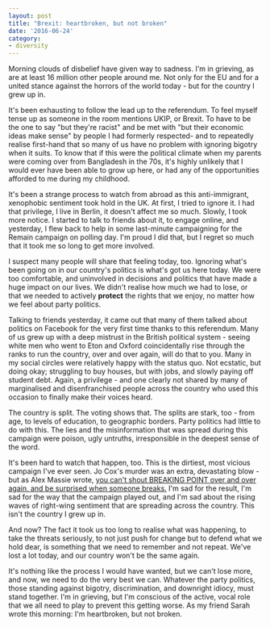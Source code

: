 ```yaml
---
layout: post
title: "Brexit: heartbroken, but not broken"
date: '2016-06-24'
category:
- diversity
---
```


Morning clouds of disbelief have given way to sadness. I'm in grieving, as are at least 16 million other people around me. Not only for the EU and for a united stance against the horrors of the world today - but for the country I grew up in.

<!--more-->

It's been exhausting to follow the lead up to the referendum. To feel myself tense up as someone in the room mentions UKIP, or Brexit. To have to be the one to say "but they're racist" and be met with "but their economic ideas make sense" by people I had formerly respected- and to repeatedly realise first-hand that so many of us have no problem with ignoring bigotry when it suits. To know that if this were the political climate when my parents were coming over from Bangladesh in the 70s, it's highly unlikely that I would ever have been able to grow up here, or had any of the opportunities afforded to me during my childhood.

It's been a strange process to watch from abroad as this anti-immigrant, xenophobic sentiment took hold in the UK. At first, I tried to ignore it. I had that privilege, I live in Berlin, it doesn't affect me so much. Slowly, I took more notice. I started to talk to friends about it, to engage online, and yesterday, I flew back to help in some last-minute campaigning for the Remain campaign on polling day. I'm proud I did that, but I regret so much that it took me so long to get more involved.

I suspect many people will share that feeling today, too. Ignoring what's been going on in our country's politics is what's got us here today. We were too comfortable, and uninvolved in decisions and politics that have made a huge impact on our lives. We didn't realise how much we had to lose, or that we needed to actively **protect** the rights that we enjoy, no matter how we feel about party politics.

Talking to friends yesterday, it came out that many of them talked about politics on Facebook for the very first time thanks to this referendum. Many of us grew up with a deep mistrust in the British political system - seeing white men who went to Eton and Oxford coincidentally rise through the ranks to run the country, over and over again, will do that to you. Many in my social circles were relatively happy with the status quo. Not ecstatic, but doing okay; struggling to buy houses, but with jobs, and slowly paying off student debt. Again, a privilege - and one clearly not shared by many of marginalised and disenfranchised people across the country who used this occasion to finally make their voices heard.

The country is split. The voting shows that. The splits are stark, too - from age, to levels of education, to geographic borders. Party politics had little to do with this. The lies and the misinformation that was spread during this campaign were poison, ugly untruths, irresponsible in the deepest sense of the word.

It's been hard to watch that happen, too. This is the dirtiest, most vicious campaign I've ever seen. Jo Cox's murder was an extra, devastating blow - but as Alex Massie wrote, [you can't shout BREAKING POINT over and over again, and be surprised when someone breaks.](http://blogs.spectator.co.uk/2016/06/a-day-of-infamy/) I'm sad for the result, I'm sad for the way that the campaign played out, and I'm sad about the rising waves of right-wing sentiment that are spreading across the country. This isn't the country I grew up in.

And now? The fact it took us too long to realise what was happening, to take the threats seriously, to not just push for change but to defend what we hold dear, is something that we need to remember and not repeat. We've lost a lot today, and our country won't be the same again.

It's nothing like the process I would have wanted, but we can't lose more, and now, we need to do the very best we can. Whatever the party politics, those standing against bigotry, discrimination, and downright idiocy, must stand together. I'm in grieving, but I'm conscious of the active, vocal role that we all need to play to prevent this getting worse. As my friend Sarah wrote this morning: I'm heartbroken, but not broken.

